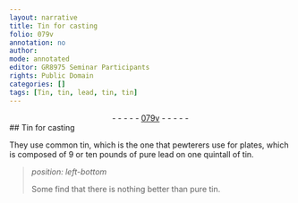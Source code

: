 ```yaml
---
layout: narrative
title: Tin for casting
folio: 079v
annotation: no
author:
mode: annotated
editor: GR8975 Seminar Participants
rights: Public Domain
categories: []
tags: [Tin, tin, lead, tin, tin]
---
```


 <div class="folio" align="center">- - - - - <a href="http://gallica.bnf.fr/ark:/12148/btv1b10500001g/f164.image" target="_blank">079v</a> - - - - - </div> 
## <span class="material">Tin</span> for casting

 
They use common <span class="material">tin</span>, which is the one that <span class="profession">pewterers</span> use for plates, which is composed of 9 or ten pounds of pure <span class="material">lead</span> on one quintall of <span class="material">tin</span>.
 
> *position: left-bottom*
> 
>  Some find that there is nothing better than pure <span class="material">tin</span>. 
 